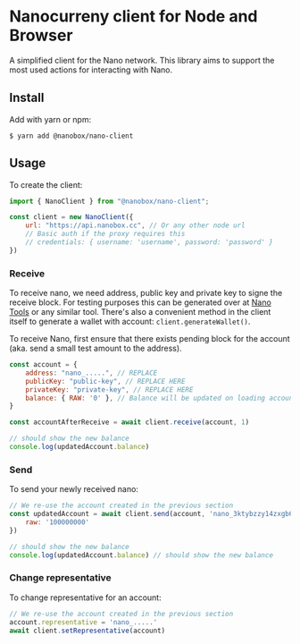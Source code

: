 # Nanocurreny client for Node and Browser

A simplified client for the Nano network. This library aims to support the most used actions for interacting
with Nano.


## Install

Add with yarn or npm:

    $ yarn add @nanobox/nano-client

## Usage

To create the client:

```javascript
import { NanoClient } from "@nanobox/nano-client";

const client = new NanoClient({
    url: "https://api.nanobox.cc", // Or any other node url
    // Basic auth if the proxy requires this
    // credentials: { username: 'username', password: 'password' }
})
```

### Receive

To receive nano, we need address, public key and private key to signe the receive block. For testing purposes this can
be generated over at [Nano Tools](https://nanoo.tools/key-address-seed-converter) or any similar tool. There's
also a convenient method in the client itself to generate a wallet with account: `client.generateWallet()`.

To receive Nano, first ensure that there exists pending block for the account (aka. send a small test amount to the address).

```javascript
const account = {
    address: "nano_.....", // REPLACE
    publicKey: "public-key", // REPLACE HERE
    privateKey: "private-key", // REPLACE HERE
    balance: { RAW: '0' }, // Balance will be updated on loading account info
}

const accountAfterReceive = await client.receive(account, 1)

// should show the new balance
console.log(updatedAccount.balance) 
```

### Send

To send your newly received nano:

```javascript
// We re-use the account created in the previous section
const updatedAccount = await client.send(account, 'nano_3ktybzzy14zxgb6osbhcc155pwk7osbmf5gbh5fo73bsfu9wuiz54t1uozi1', {
    raw: '100000000'
})

// should show the new balance
console.log(updatedAccount.balance) // should show the new balance
```


### Change representative

To change representative for an account:

```javascript
// We re-use the account created in the previous section
account.representative = 'nano_.....'
await client.setRepresentative(account)
```
